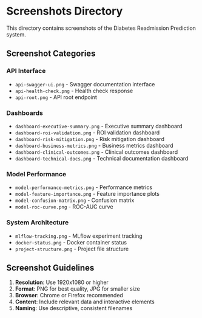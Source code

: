 # Screenshots Directory

This directory contains screenshots of the Diabetes Readmission Prediction system.

## Screenshot Categories

### API Interface
- `api-swagger-ui.png` - Swagger documentation interface
- `api-health-check.png` - Health check response
- `api-root.png` - API root endpoint

### Dashboards
- `dashboard-executive-summary.png` - Executive summary dashboard
- `dashboard-roi-validation.png` - ROI validation dashboard
- `dashboard-risk-mitigation.png` - Risk mitigation dashboard
- `dashboard-business-metrics.png` - Business metrics dashboard
- `dashboard-clinical-outcomes.png` - Clinical outcomes dashboard
- `dashboard-technical-docs.png` - Technical documentation dashboard

### Model Performance
- `model-performance-metrics.png` - Performance metrics
- `model-feature-importance.png` - Feature importance plots
- `model-confusion-matrix.png` - Confusion matrix
- `model-roc-curve.png` - ROC-AUC curve

### System Architecture
- `mlflow-tracking.png` - MLflow experiment tracking
- `docker-status.png` - Docker container status
- `project-structure.png` - Project file structure

## Screenshot Guidelines

1. **Resolution**: Use 1920x1080 or higher
2. **Format**: PNG for best quality, JPG for smaller size
3. **Browser**: Chrome or Firefox recommended
4. **Content**: Include relevant data and interactive elements
5. **Naming**: Use descriptive, consistent filenames
